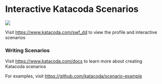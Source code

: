 # Interactive Katacoda Scenarios

[![](http://shields.katacoda.com/katacoda/swf_dd/count.svg)](https://www.katacoda.com/swf_dd "Get your profile on Katacoda.com")

Visit https://www.katacoda.com/swf_dd to view the profile and interactive scenarios

### Writing Scenarios
Visit https://www.katacoda.com/docs to learn more about creating Katacoda scenarios

For examples, visit https://github.com/katacoda/scenario-example
